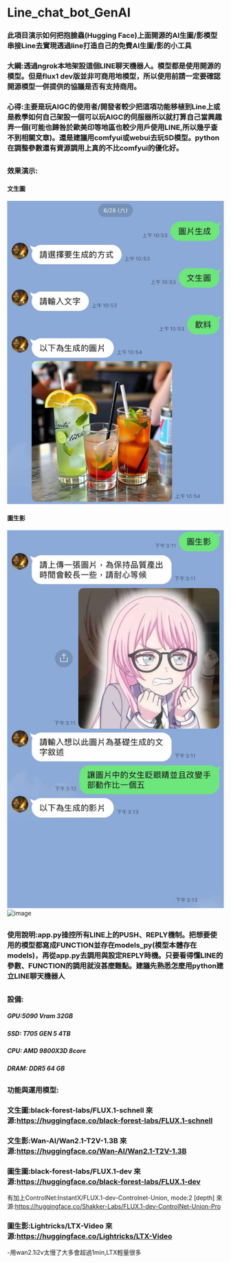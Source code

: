 # Line_chat_bot_GenAI

### 此項目演示如何把抱臉蟲(Hugging Face)上面開源的AI生圖/影模型串接Line去實現透過line打造自己的免費AI生圖/影的小工具

### 大綱:透過ngrok本地架設這個LINE聊天機器人。模型都是使用開源的模型。但是flux1 dev版並非可商用地模型，所以使用前請一定要確認開源模型一併提供的協議是否有支持商用。
### 心得:主要是玩AIGC的使用者/開發者較少把這項功能移植到Line上或是教學如何自己架設一個可以玩AIGC的伺服器所以就打算自己當興趣弄一個(可能也歸咎於歐美印等地區也較少用戶使用LINE,所以幾乎查不到相關文章)。還是建議用comfyui或webui去玩SD模型。python在調整參數還有資源調用上真的不比comfyui的優化好。

## 

### 效果演示:
#### 文生圖
![image](https://github.com/aes6669ray/Line_chat_bot_GenAI/blob/main/demo/%E6%96%87%E7%94%9F%E5%9C%96.jpg)

#### 圖生影
![image](https://github.com/aes6669ray/Line_chat_bot_GenAI/blob/main/demo/%E5%9C%96%E7%94%9F%E5%BD%B1.jpg)
![image](https://github.com/aes6669ray/Line_chat_bot_GenAI/blob/main/demo/%E5%BD%B1%E7%89%87demo.gif)

##
### 使用說明:app.py操控所有LINE上的PUSH、REPLY機制。把想要使用的模型都寫成FUNCTION並存在models_py(模型本體存在models)，再從app.py去調用與設定REPLY時機。只要看得懂LINE的參數、FUNCTION的調用就沒甚麼難點。建議先熟悉怎麼用python建立LINE聊天機器人
## 

### 設備:
##### GPU:5090 Vram 32GB 
##### SSD: T705 GEN 5 4TB 
##### CPU: AMD 9800X3D 8core
##### DRAM: DDR5 64 GB


## 

### 功能與運用模型:
### 文生圖:black-forest-labs/FLUX.1-schnell 來源:https://huggingface.co/black-forest-labs/FLUX.1-schnell
### 文生影:Wan-AI/Wan2.1-T2V-1.3B 來源:https://huggingface.co/Wan-AI/Wan2.1-T2V-1.3B
### 圖生圖:black-forest-labs/FLUX.1-dev 來源:https://huggingface.co/black-forest-labs/FLUX.1-dev
有加上ControlNet:InstantX/FLUX.1-dev-Controlnet-Union, mode:2 [depth] 來源:https://huggingface.co/Shakker-Labs/FLUX.1-dev-ControlNet-Union-Pro
### 圖生影:Lightricks/LTX-Video 來源:https://huggingface.co/Lightricks/LTX-Video 
-用wan2.1i2v太慢了大多會超過1min,LTX輕量很多
